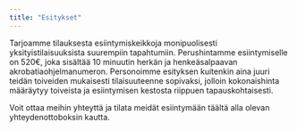 ```yaml
---
title: "Esitykset"
---
```


Tarjoamme tilauksesta esiintymiskeikkoja monipuolisesti yksityistilaisuuksista suurempiin tapahtumiin. Perushintamme esiintymiselle on 520€, joka sisältää 10 minuutin herkän ja henkeäsalpaavan akrobatiaohjelmanumeron. Personoimme esityksen kuitenkin aina juuri teidän toiveiden mukaisesti tilaisuuteenne sopivaksi, jolloin kokonaishinta määräytyy toiveista ja esiintymisen kestosta riippuen tapauskohtaisesti.

Voit ottaa meihin yhteyttä ja tilata meidät esiintymään täältä alla olevan yhteydenottoboksin kautta.